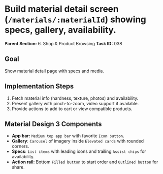 # Build material detail screen (`/materials/:materialId`) showing specs, gallery, availability.

**Parent Section:** 6. Shop & Product Browsing
**Task ID:** 038

## Goal
Show material detail page with specs and media.

## Implementation Steps
1. Fetch material info (hardness, texture, photos) and availability.
2. Present gallery with pinch-to-zoom, video support if available.
3. Provide actions to add to cart or view compatible products.

## Material Design 3 Components
- **App bar:** `Medium top app bar` with favorite `Icon button`.
- **Gallery:** `Carousel` of imagery inside `Elevated cards` with rounded corners.
- **Specs:** `List items` with leading icons and trailing `Assist chips` for availability.
- **Action rail:** Bottom `Filled button` to start order and `Outlined button` for share.
